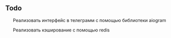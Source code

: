 <h2>Todo</h2>
<ul>Реализовать интерфейс в телеграмм с помощью библиотеки aiogram</ul>
<ul>Реализовать кэширование с помощью redis</ul>
